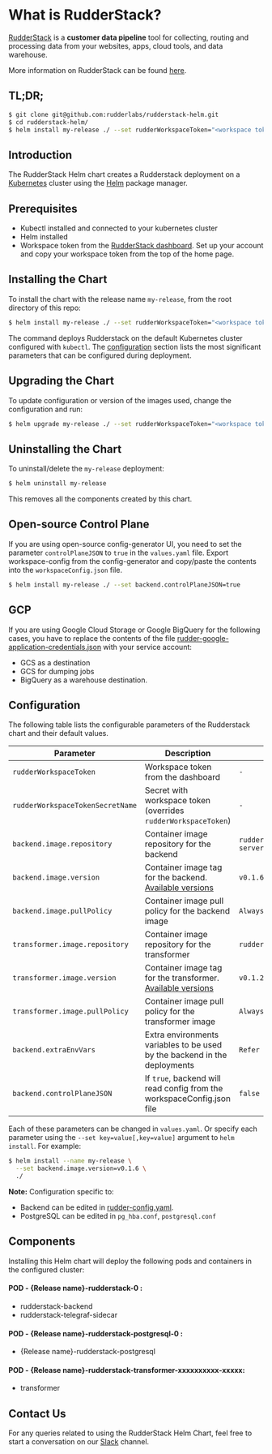 # What is RudderStack?

[RudderStack](https://rudderstack.com/) is a **customer data pipeline** tool for collecting, routing and processing data from your websites, apps, cloud tools, and data warehouse.

More information on RudderStack can be found [here](https://github.com/rudderlabs/rudder-server).

## TL;DR;

```bash
$ git clone git@github.com:rudderlabs/rudderstack-helm.git
$ cd rudderstack-helm/
$ helm install my-release ./ --set rudderWorkspaceToken="<workspace token from the dashboard>"
```

## Introduction

The RudderStack Helm chart creates a Rudderstack deployment on a [Kubernetes](http://kubernetes.io) cluster
using the [Helm](https://helm.sh) package manager.

## Prerequisites

- Kubectl installed and connected to your kubernetes cluster
- Helm installed
- Workspace token from the [RudderStack dashboard](https://app.rudderstack.com). Set up your account and copy your workspace token from the top of the home page.

## Installing the Chart

To install the chart with the release name `my-release`, from the root directory of this repo:

```bash
$ helm install my-release ./ --set rudderWorkspaceToken="<workspace token from the dashboard>"
```

The command deploys Rudderstack on the default Kubernetes cluster configured with `kubectl`. The [configuration](#configuration) section lists the most significant parameters that can be configured during deployment.

## Upgrading the Chart

To update configuration or version of the images used, change the configuration and run:

```bash
$ helm upgrade my-release ./ --set rudderWorkspaceToken="<workspace token from the dashboard>"
```

## Uninstalling the Chart

To uninstall/delete the `my-release` deployment:

```bash
$ helm uninstall my-release
```

This removes all the components created by this chart.

## Open-source Control Plane

If you are using open-source config-generator UI, you need to set the parameter `controlPlaneJSON` to `true` in the `values.yaml` file. Export workspace-config from the config-generator and copy/paste the contents into the `workspaceConfig.json` file.

```bash
$ helm install my-release ./ --set backend.controlPlaneJSON=true
 ```

## GCP

If you are using Google Cloud Storage or Google BigQuery for the following cases, you have to replace the contents of the file [rudder-google-application-credentials.json](rudder-google-application-credentials.json) with your service account:

 - GCS as a destination
 - GCS for dumping jobs
 - BigQuery as a warehouse destination.

## Configuration

The following table lists the configurable parameters of the Rudderstack chart and their default values.

| Parameter                           | Description                                                                                         | Default                  |
| ----------------------------------- | --------------------------------------------------------------------------------------------------- | ------------------------ |
| `rudderWorkspaceToken`              | Workspace token from the dashboard                                                                  | `-`                      |
| `rudderWorkspaceTokenSecretName`    | Secret with workspace token (overrides `rudderWorkspaceToken`)                                                                 | `-`                      |
| `backend.image.repository`          | Container image repository for the backend                                                          | `rudderlabs/rudder-server`     |
| `backend.image.version`                 | Container image tag for the backend. [Available versions](https://hub.docker.com/r/rudderlabs/rudder-server/tags)                                                                 | `v0.1.6`                  |
| `backend.image.pullPolicy`     | Container image pull policy for the backend image                                                   | `Always`           |
| `transformer.image.repository`      | Container image repository for the transformer                                                      | `rudderlabs/transformer` |
| `transformer.image.version`             | Container image tag for the transformer. [Available versions](https://hub.docker.com/r/rudderlabs/rudder-transformer/tags)                                                            | `v0.1.2`                  |
| `transformer.image.pullPolicy` | Container image pull policy for the transformer image                                               | `Always`           |
| `backend.extraEnvVars`              | Extra environments variables to be used by the backend in the deployments                           | `Refer values.yaml file` |
| `backend.controlPlaneJSON`                   | If `true`, backend will read config from the workspaceConfig.json file  |  `false` |

Each of these parameters can be changed in `values.yaml`. Or specify each parameter using the `--set key=value[,key=value]` argument to `helm install`. For example:

```bash
$ helm install --name my-release \
  --set backend.image.version=v0.1.6 \
  ./
```

**Note:** Configuration specific to:
- Backend can be edited in [rudder-config.yaml](https://docs.rudderlabs.com/administrators-guide/config-parameters).
- PostgreSQL can be edited in `pg_hba.conf`, `postgresql.conf`

## Components

Installing this Helm chart will deploy the following pods and containers in the configured cluster:

#### POD - {Release name}-rudderstack-0 :
- rudderstack-backend
- rudderstack-telegraf-sidecar

#### POD - {Release name}-rudderstack-postgresql-0 :
- {Release name}-rudderstack-postgresql

#### POD - {Release name}-rudderstack-transformer-xxxxxxxxxx-xxxxx:
- transformer

## Contact Us

For any queries related to using the RudderStack Helm Chart, feel free to start a conversation on our [Slack](https://resources.rudderstack.com/join-rudderstack-slack) channel.
